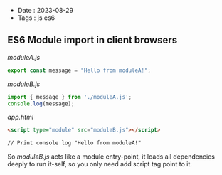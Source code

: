 - Date : 2023-08-29
- Tags : js es6

## ES6 Module import in client browsers

*moduleA.js*

```js
export const message = "Hello from moduleA!";
```

*moduleB.js*

```js
import { message } from './moduleA.js';
console.log(message);
```

*app.html*

```html
<script type="module" src="moduleB.js"></script>

// Print console log "Hello from moduleA!"
```

So *moduleB.js* acts like a module entry-point, it loads all dependencies deeply to run it-self, so you only need add script tag point to it.

